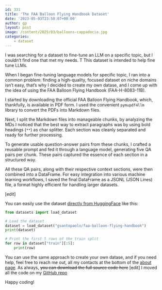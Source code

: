```yaml
---
id: 331
title: 'The FAA Balloon Flying Handbook Dataset'
date: '2023-05-03T23:50:07+00:00'
author: gp
layout: post
image: /content/2025/03/balloons-cappadocia.jpg
categories:
    - dataset
---
```


I was searching for a dataset to fine-tune an LLM on a specific topic, but I couldn’t find one that met my needs. T This dataset is intended to help fine tune LLMs.

When I began fine-tuning language models for specific topic, I ran into a common problem: finding a high-quality, focused dataset on niche domains isn’t easy, that’s why I decided to create my own datase, and I come up with the idea of using the FAA Balloon Flying Handbook (FAA-H-8083-11B).

I started by downloading the official FAA Balloon Flying Handbook, which, thankfully, is available in PDF form. I used the convenient `pymupdf4llm` library to convert the PDFs into Markdown files.

Next, I split the Markdown files into manageable chunks, by analyzing the MDs I noticed that the best way to extract paragraphs was by using bold headings (`**`) as char splitter. Each section was cleanly separated and ready for further processing.

To generate usable question-answer pairs from these chunks, I crafted a reusable prompt and fed it through a language model, generating five QA pairs per chunk. These pairs captured the essence of each section in a structured way.

All these QA pairs, along with their respective context sections, were then combined into a DataFrame. For easy integration into various machine learning workflows, I saved the final DataFrame as a JSONL (JSON Lines) file, a format highly efficient for handling larger datasets.

\[edit\]

You can easily use the dataset [directly from HuggingFace](https://huggingface.co/datasets/gsantopaolo/faa-balloon-flying-handbook) like this:

```python
from datasets import load_dataset

# Load the dataset
dataset = load_dataset("gsantopaolo/faa-balloon-flying-handbook")
print(dataset)

# Print the first 5 rows of the train split
for row in dataset["train"][:5]:
    print(row)
```

You can use the same approach to create your own datase, and if you need help, feel free to reach me out, all my contacts at the bottom of the [about page](https://genmind.ch/about/). As always, <del>you can download the full source code here</del> \[edit\] I moved all the code on my [GitHub repo](https://github.com/gsantopaolo/datasets/tree/main/balloon)

Happy coding!
